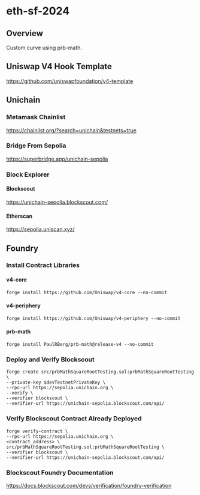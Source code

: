 # eth-sf-2024

## Overview

Custom curve using prb-math.

## Uniswap V4 Hook Template 

https://github.com/uniswapfoundation/v4-template

## Unichain

### Metamask Chainlist

https://chainlist.org/?search=unichain&testnets=true

### Bridge From Sepolia 

https://superbridge.app/unichain-sepolia

### Block Explorer

#### Blockscout

https://unichain-sepolia.blockscout.com/

#### Etherscan

https://sepolia.uniscan.xyz/

## Foundry

### Install Contract Libraries

#### v4-core
```shell
forge install https://github.com/Uniswap/v4-core --no-commit
```
#### v4-periphery
```shell
forge install https://github.com/Uniswap/v4-periphery --no-commit
```
#### prb-math
```shell
forge install PaulRBerg/prb-math@release-v4 --no-commit
```

### Deploy and Verify Blockscout
```shell
forge create src/prbMathSquareRootTesting.sol:prbMathSquareRootTesting \
--private-key $devTestnetPrivateKey \
--rpc-url https://sepolia.unichain.org \
--verify \
--verifier blockscout \
--verifier-url https://unichain-sepolia.blockscout.com/api/
```

### Verify Blockscout Contract Already Deployed
```shell
forge verify-contract \
--rpc-url https://sepolia.unichain.org \
<contract_address> \
src/prbMathSquareRootTesting.sol:prbMathSquareRootTesting \
--verifier blockscout \
--verifier-url https://unichain-sepolia.blockscout.com/api/
```

### Blockscout Foundry Documentation

https://docs.blockscout.com/devs/verification/foundry-verification